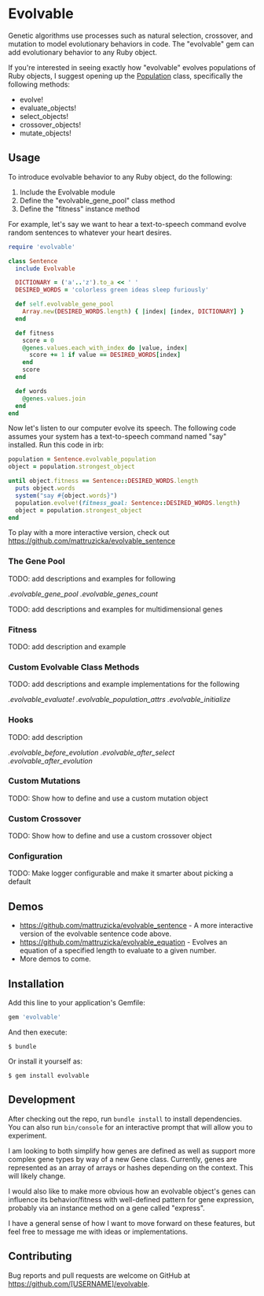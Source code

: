 # Evolvable

Genetic algorithms use processes such as natural selection, crossover, and mutation to model evolutionary behaviors in code. The "evolvable" gem can add evolutionary behavior to any Ruby object.

If you're interested in seeing exactly how "evolvable" evolves populations of Ruby objects, I suggest opening up the [Population](https://github.com/mattruzicka/evolvable/blob/master/lib/evolvable/population.rb) class, specifically the following methods:

- evolve!
- evaluate_objects!
- select_objects!
- crossover_objects!
- mutate_objects!

## Usage

To introduce evolvable behavior to any Ruby object, do the following:

1. Include the Evolvable module
2. Define the "evolvable_gene_pool" class method
3. Define the "fitness" instance method

For example, let's say we want to hear a text-to-speech command evolve random sentences to whatever your heart desires.

```Ruby
require 'evolvable'

class Sentence
  include Evolvable

  DICTIONARY = ('a'..'z').to_a << ' '
  DESIRED_WORDS = 'colorless green ideas sleep furiously'

  def self.evolvable_gene_pool
    Array.new(DESIRED_WORDS.length) { |index| [index, DICTIONARY] }
  end

  def fitness
    score = 0
    @genes.values.each_with_index do |value, index|
      score += 1 if value == DESIRED_WORDS[index]
    end
    score
  end

  def words
    @genes.values.join
  end
end
```

Now let's listen to our computer evolve its speech. The following code assumes your system has a text-to-speech command named "say" installed. Run this code in irb:

```ruby
population = Sentence.evolvable_population
object = population.strongest_object

until object.fitness == Sentence::DESIRED_WORDS.length
  puts object.words
  system("say #{object.words}")
  population.evolve!(fitness_goal: Sentence::DESIRED_WORDS.length)
  object = population.strongest_object
end
```

To play with a more interactive version, check out https://github.com/mattruzicka/evolvable_sentence

### The Gene Pool

TODO: add descriptions and examples for following

*.evolvable_gene_pool*
*.evolvable_genes_count*

TODO: add descriptions and examples for multidimensional genes

### Fitness

TODO: add description and example

### Custom Evolvable Class Methods

TODO: add descriptions and example implementations for the following

*.evolvable_evaluate!*
*.evolvable_population_attrs*
*.evolvable_initialize*

### Hooks

TODO: add description

*.evolvable_before_evolution*
*.evolvable_after_select*
*.evolvable_after_evolution*

### Custom Mutations

TODO: Show how to define and use a custom mutation object

### Custom Crossover

TODO: Show how to define and use a custom crossover object

### Configuration

TODO: Make logger configurable and make it smarter about picking a default

## Demos

- https://github.com/mattruzicka/evolvable_sentence - A more interactive version of the evolvable sentence code above.
- https://github.com/mattruzicka/evolvable_equation - Evolves an equation of a specified length to evaluate to a given number.
- More demos to come.

## Installation

Add this line to your application's Gemfile:

```ruby
gem 'evolvable'
```

And then execute:

    $ bundle

Or install it yourself as:

    $ gem install evolvable

## Development

After checking out the repo, run `bundle install` to install dependencies. You can also run `bin/console` for an interactive prompt that will allow you to experiment.

I am looking to both simplify how genes are defined as well as support more complex gene types by way of a new Gene class. Currently, genes are represented as an array of arrays or hashes depending on the context. This will likely change.

I would also like to make more obvious how an evolvable object's genes can influence its behavior/fitness with well-defined pattern for gene expression, probably via an instance method on a gene called "express".

I have a general sense of how I want to move forward on these features, but feel free to message me with ideas or implementations.

## Contributing

Bug reports and pull requests are welcome on GitHub at https://github.com/[USERNAME]/evolvable.
